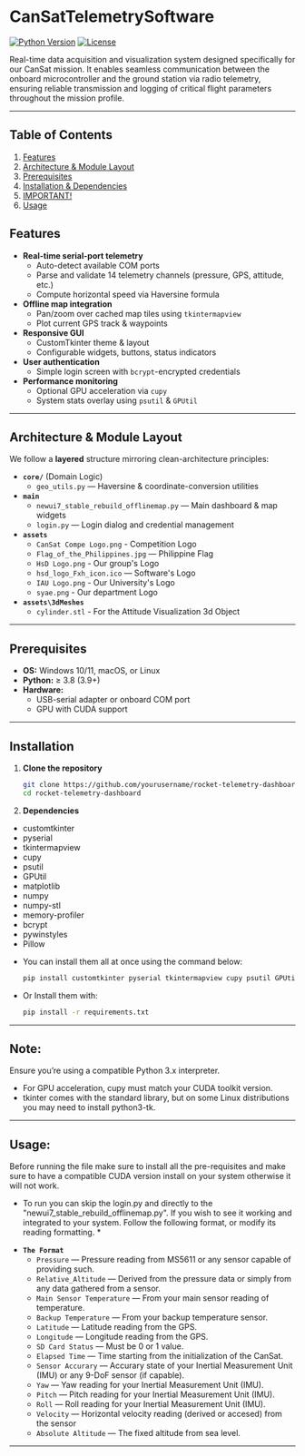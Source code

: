 # CanSatTelemetrySoftware

[![Python Version](https://img.shields.io/badge/python-3.8%2B-blue.svg)]()
[![License](https://img.shields.io/badge/license-MIT-green.svg)]()

Real-time data acquisition and visualization system designed specifically for our CanSat mission. It enables seamless communication between the onboard microcontroller and the ground station via radio telemetry, ensuring reliable transmission and logging of critical flight parameters throughout the mission profile.

---

## Table of Contents

1. [Features](#features)
2. [Architecture & Module Layout](#architecture--module-layout)
3. [Prerequisites](#prerequisites)
4. [Installation & Dependencies](#installation)
5. [IMPORTANT!](#Note)
6. [Usage](#Usage)

## Features

- **Real-time serial-port telemetry**  
  - Auto-detect available COM ports  
  - Parse and validate 14 telemetry channels (pressure, GPS, attitude, etc.)  
  - Compute horizontal speed via Haversine formula  
- **Offline map integration**  
  - Pan/zoom over cached map tiles using `tkintermapview`  
  - Plot current GPS track & waypoints  
- **Responsive GUI**  
  - CustomTkinter theme & layout  
  - Configurable widgets, buttons, status indicators  
- **User authentication**  
  - Simple login screen with `bcrypt`-encrypted credentials  
- **Performance monitoring**  
  - Optional GPU acceleration via `cupy`  
  - System stats overlay using `psutil` & `GPUtil`  

---

## Architecture & Module Layout

We follow a **layered** structure mirroring clean-architecture principles:

- **`core/`** (Domain Logic)  
  - `geo_utils.py` ― Haversine & coordinate-conversion utilities   
- **`main`**  
  - `newui7_stable_rebuild_offlinemap.py` ― Main dashboard & map widgets  
  - `login.py` ― Login dialog and credential management
- **`assets`**
  - `CanSat Compe Logo.png` - Competition Logo
  - `Flag_of_the_Philippines.jpg` — Philippine Flag
  - `HsD Logo.png` - Our group's Logo
  - `hsd_logo_Fxh_icon.ico` — Software's Logo
  - `IAU Logo.png` - Our University's Logo
  - `syae.png` - Our department Logo
- **`assets\3dMeshes`**
    - `cylinder.stl` - For the Attitude Visualization 3d Object
      
---

## Prerequisites

- **OS:** Windows 10/11, macOS, or Linux  
- **Python:** ≥ 3.8 (3.9+)  
- **Hardware:**  
  - USB-serial adapter or onboard COM port  
  - GPU with CUDA support

---

## Installation

1. **Clone the repository**  
   ```bash
   git clone https://github.com/yourusername/rocket-telemetry-dashboard.git
   cd rocket-telemetry-dashboard

2. **Dependencies**
- customtkinter
- pyserial
- tkintermapview
- cupy
- psutil
- GPUtil
- matplotlib
- numpy
- numpy-stl
- memory-profiler
- bcrypt
- pywinstyles
- Pillow

* You can install them all at once using the command below:
  ```bash
  pip install customtkinter pyserial tkintermapview cupy psutil GPUtil matplotlib numpy numpy-stl memory-profiler bcrypt pywinstyles Pillow

* Or Install them with:
  ```bash
  pip install -r requirements.txt

---

## Note:
Ensure you’re using a compatible Python 3.x interpreter.
- For GPU acceleration, cupy must match your CUDA toolkit version.
- tkinter comes with the standard library, but on some Linux distributions you may need to install python3-tk.

---

## Usage:
Before running the file make sure to install all the pre-requisites and make sure to have a compatible CUDA version install on your system otherwise it will not work.

* To run you can skip the login.py and directly to the "newui7_stable_rebuild_offlinemap.py". If you wish to see it working and integrated to your system. Follow the following format, or modify its reading formatting. *

- **`The Format`**
  - `Pressure` ― Pressure reading from MS5611 or any sensor capable of providing such.
  - `Relative_Altitude` — Derived from the pressure data or simply from any data gathered from a sensor.
  - `Main Sensor Temperature` — From your main sensor reading of temperature.
  - `Backup Temperature` — From your backup temperature sensor.
  - `Latitude` — Latitude reading from the GPS.
  - `Longitude` — Longitude reading from the GPS.
  - `SD Card Status` — Must be 0 or 1 value.
  - `Elapsed Time` — Time starting from the initialization of the CanSat.
  - `Sensor Accurary` — Accurary state of your Inertial Measurement Unit (IMU) or any 9-DoF sensor (if capable).
  - `Yaw` — Yaw reading for your Inertial Measurement Unit (IMU).
  - `Pitch` — Pitch reading for your Inertial Measurement Unit (IMU).
  - `Roll` — Roll reading for your Inertial Measurement Unit (IMU).
  - `Velocity` — Horizontal velocity reading (derived or accesed) from the sensor
  - `Absolute Altitude` — The fixed altitude from sea level.

---

